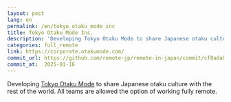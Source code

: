 ```yaml
---
layout: post
lang: en
permalink: /en/tokyo_otaku_mode_inc
title: Tokyo Otaku Mode Inc.
description: 'Developing Tokyo Otaku Mode to share Japanese otaku culture with the rest of the world. All teams are allowed the option of working fully remote.'
categories: full_remote
link: https://corporate.otakumode.com/
commit_url: https://github.com/remote-jp/remote-in-japan/commit/cf8ada8eae0f29603e476cd235d4527e9ea268e4
commit_at:  2025-01-16
---
```


<p>Developing <a href="https://otakumode.com/">Tokyo Otaku Mode</a> to share Japanese otaku culture with the rest of the world. All teams are allowed the option of working fully remote.</p>
